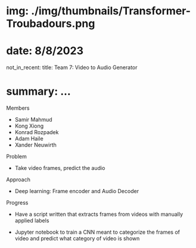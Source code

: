 # img: ./img/thumbnails/Transformer-Troubadours.png
# date: 8/8/2023
not_in_recent:
title: Team 7: Video to Audio Generator​
# summary: ...

Members

- Samir Mahmud
- Kong Xiong
- Konrad Rozpadek
- Adam Haile
- Xander Neuwirth

Problem​

- Take video frames, predict the audio​

Approach​

- Deep learning: Frame encoder and Audio Decoder​

Progress​

- Have a script written that extracts frames from videos with manually applied labels​

- Jupyter notebook to train a CNN meant to categorize the frames of video and predict what category of video is shown​

​
